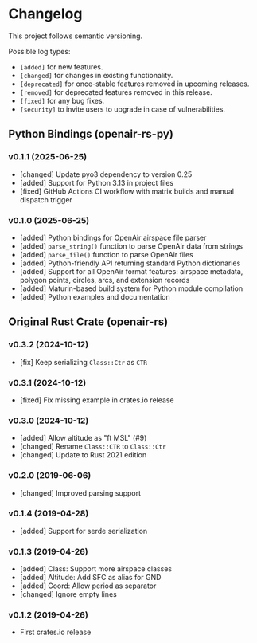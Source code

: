 # Changelog

This project follows semantic versioning.

Possible log types:

- `[added]` for new features.
- `[changed]` for changes in existing functionality.
- `[deprecated]` for once-stable features removed in upcoming releases.
- `[removed]` for deprecated features removed in this release.
- `[fixed]` for any bug fixes.
- `[security]` to invite users to upgrade in case of vulnerabilities.

## Python Bindings (openair-rs-py)

### v0.1.1 (2025-06-25)

- [changed] Update pyo3 dependency to version 0.25
- [added] Support for Python 3.13 in project files
- [fixed] GitHub Actions CI workflow with matrix builds and manual dispatch trigger

### v0.1.0 (2025-06-25)

- [added] Python bindings for OpenAir airspace file parser
- [added] `parse_string()` function to parse OpenAir data from strings
- [added] `parse_file()` function to parse OpenAir files
- [added] Python-friendly API returning standard Python dictionaries
- [added] Support for all OpenAir format features: airspace metadata, polygon points, circles, arcs, and extension records
- [added] Maturin-based build system for Python module compilation
- [added] Python examples and documentation

## Original Rust Crate (openair-rs)

### v0.3.2 (2024-10-12)

- [fix] Keep serializing `Class::Ctr` as `CTR`

### v0.3.1 (2024-10-12)

- [fixed] Fix missing example in crates.io release

### v0.3.0 (2024-10-12)

- [added] Allow altitude as "ft MSL" (#9)
- [changed] Rename `Class::CTR` to `Class::Ctr`
- [changed] Update to Rust 2021 edition

### v0.2.0 (2019-06-06)

- [changed] Improved parsing support

### v0.1.4 (2019-04-28)

- [added] Support for serde serialization

### v0.1.3 (2019-04-26)

- [added] Class: Support more airspace classes
- [added] Altitude: Add SFC as alias for GND
- [added] Coord: Allow period as separator
- [changed] Ignore empty lines

### v0.1.2 (2019-04-26)

- First crates.io release
